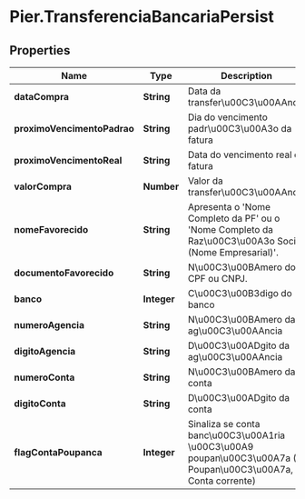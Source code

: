 # Pier.TransferenciaBancariaPersist

## Properties
Name | Type | Description | Notes
------------ | ------------- | ------------- | -------------
**dataCompra** | **String** | Data da transfer\u00C3\u00AAncia | 
**proximoVencimentoPadrao** | **String** | Dia do vencimento padr\u00C3\u00A3o da fatura | 
**proximoVencimentoReal** | **String** | Data do vencimento real da fatura | 
**valorCompra** | **Number** | Valor da transfer\u00C3\u00AAncia | 
**nomeFavorecido** | **String** | Apresenta o &#39;Nome Completo da PF&#39; ou o &#39;Nome Completo da Raz\u00C3\u00A3o Social (Nome Empresarial)&#39;. | 
**documentoFavorecido** | **String** | N\u00C3\u00BAmero do CPF ou CNPJ. | 
**banco** | **Integer** | C\u00C3\u00B3digo do banco | 
**numeroAgencia** | **String** | N\u00C3\u00BAmero da ag\u00C3\u00AAncia | 
**digitoAgencia** | **String** | D\u00C3\u00ADgito da ag\u00C3\u00AAncia | [optional] 
**numeroConta** | **String** | N\u00C3\u00BAmero da conta | 
**digitoConta** | **String** | D\u00C3\u00ADgito da conta | [optional] 
**flagContaPoupanca** | **Integer** | Sinaliza se conta banc\u00C3\u00A1ria \u00C3\u00A9 poupan\u00C3\u00A7a (1: Poupan\u00C3\u00A7a, 0: Conta corrente) | 


